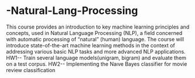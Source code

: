 # -Natural-Lang-Processing
This course provides an introduction to key machine learning principles and concepts, used in Natural Language Processing (NLP), a field concerned with automatic processing of “natural” (human) language. The course will introduce state-of-the-art machine learning methods in the context of addressing various basic NLP tasks and more advanced NLP applications.
HW1-- Train several language models(unigram, bigram) and evaluate them on a test corpus. 
HW2-- Implementing the Naıve Bayes classifier for movie review classification
